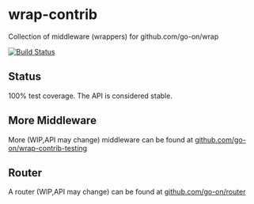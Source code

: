wrap-contrib
============

Collection of middleware (wrappers) for github.com/go-on/wrap

[![Build Status](https://secure.travis-ci.org/go-on/wrap-contrib.png)](http://travis-ci.org/go-on/wrap-contrib)

Status
------
100% test coverage.
The API is considered stable.


More Middleware
---------------

More (WIP,API may change) middleware can be found at [github.com/go-on/wrap-contrib-testing](https://github.com/go-on/wrap-contrib-testing)


Router
------

A router (WIP,API may change) can be found at [github.com/go-on/router](https://github.com/go-on/router)
